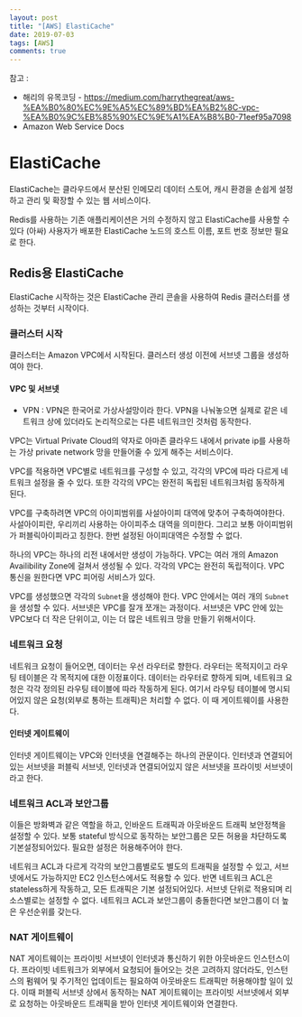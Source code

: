 ```yaml
---
layout: post
title: "[AWS] ElastiCache"
date: 2019-07-03
tags: [AWS]
comments: true
---
```


참고 : 
- 해리의 유목코딩 - https://medium.com/harrythegreat/aws-%EA%B0%80%EC%9E%A5%EC%89%BD%EA%B2%8C-vpc-%EA%B0%9C%EB%85%90%EC%9E%A1%EA%B8%B0-71eef95a7098
- Amazon Web Service Docs

# ElastiCache

ElastiCache는 클라우드에서 분산된 인메모리 데이터 스토어, 캐시 환경을 손쉽게 설정하고 관리 및 확장할 수 있는 웹 서비스이다. 

Redis를 사용하는 기존 애플리케이션은 거의 수정하지 않고 ElastiCache를 사용할 수 있다 (아싸)
사용자가 배포한 ElastiCache 노드의 호스트 이름, 포트 번호 정보만 필요로 한다.

## Redis용 ElastiCache

ElastiCache 시작하는 것은 ElastiCache 관리 콘솔을 사용하여 Redis 클러스터를 생성하는 것부터 시작이다.

### 클러스터 시작

클러스터는 Amazon VPC에서 시작된다. 클러스터 생성 이전에 서브넷 그룹을 생성하여야 한다.

#### VPC 및 서브넷

* VPN : VPN은 한국어로 가상사설망이라 한다. VPN을 나눠놓으면 실제로 같은 네트워크 상에 있더라도 논리적으로는 다른 네트워크인 것처럼 동작한다. 

VPC는 Virtual Private Cloud의 약자로 아마존 클라우드 내에서 private ip를 사용하는 가상 private network 망을 만들어줄 수 있게 해주는 서비스이다. 

VPC를 적용하면 VPC별로 네트워크를 구성할 수 있고, 각각의 VPC에 따라 다르게 네트워크 설정을 줄 수 있다. 또한 각각의 VPC는 완전히 독립된 네트워크처럼 동작하게 된다.

VPC를 구축하려면 VPC의 아이피범위를 사설아이피 대역에 맞추어 구축하여야한다. 사설아이피란, 우리끼리 사용하는 아이피주소 대역을 의미한다. 그리고 보통 아이피범위가 퍼블릭아이피라고 칭한다. 한번 설정된 아이피대역은 수정할 수 없다.

하나의 VPC는 하나의 리전 내에서만 생성이 가능하다. VPC는 여러 개의 Amazon Availibility Zone에 걸쳐서 생성될 수 있다. 각각의 VPC는 완전히 독립적이다. VPC 통신을 원한다면 VPC 피어링 서비스가 있다.

VPC를 생성했으면 각각의 `Subnet`을 생성해야 한다. VPC 안에서는 여러 개의 `Subnet`을 생성할 수 있다. 서브넷은 VPC를 잘개 쪼개는 과정이다. 서브넷은 VPC 안에 있는 VPC보다 더 작은 단위이고, 이는 더 많은 네트워크 망을 만들기 위해서이다. 

### 네트워크 요청

네트워크 요청이 들어오면, 데이터는 우선 라우터로 향한다. 라우터는 목적지이고 라우팅 테이블은 각 목적지에 대한 이정표이다. 데이터는 라우터로 향하게 되며, 네트워크 요청은 각각 정의된 라우팅 테이블에 따라 작동하게 된다. 여기서 라우팅 테이블에 명시되어있지 않은 요청(외부로 통하는 트래픽)은 처리할 수 없다. 이 때 게이트웨이를 사용한다.

#### 인터넷 게이트웨이

인터넷 게이트웨이는 VPC와 인터넷을 연결해주는 하나의 관문이다. 인터넷과 연결되어 있는 서브넷을 퍼블릭 서브넷, 인터넷과 연결되어있지 않은 서브넷을 프라이빗 서브넷이라고 한다.

### 네트워크 ACL과 보안그룹

이들은 방화벽과 같은 역할을 하고, 인바운드 트래픽과 아웃바운드 트래픽 보안정책을 설정할 수 있다. 보통 stateful 방식으로 동작하는 보안그룹은 모든 허용을 차단하도록 기본설정되어있다. 필요한 설정은 허용해주어야 한다. 

네트워크 ACL과 다르게 각각의 보안그룹별로도 별도의 트래픽을 설정할 수 있고, 서브넷에서도 가능하지만 EC2 인스턴스에서도 적용할 수 있다. 반면 네트워크 ACL은 stateless하게 작동하고, 모든 트래픽은 기본 설정되어있다. 서브넷 단위로 적용되며 리소스별로는 설정할 수 없다. 네트워크 ACL과 보안그룹이 충돌한다면 보안그룹이 더 높은 우선순위를 갖는다.

### NAT 게이트웨이

NAT 게이트웨이는 프라이빗 서브넷이 인터넷과 통신하기 위한 아웃바운드 인스턴스이다. 프라이빗 네트워크가 외부에서 요청되어 들어오는 것은 고려하지 않더라도, 인스턴스의 펌웨어 및 주기적인 업데이트는 필요하여 아웃바운드 트래픽만 허용해야할 일이 있다. 이때 퍼블릭 서브넷 상에서 동작하는 NAT 게이트웨이는 프라이빗 서브넷에서 외부로 요청하는 아웃바운드 트래픽을 받아 인터넷 게이트웨이와 연결한다.
